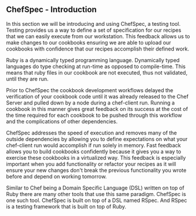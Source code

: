 ## ChefSpec - Introduction

In this section we will be introducing and using ChefSpec, a testing tool. Testing provides us a way to define a set of specification for our recipes that we can easily execute from our workstation. This feedback allows us to make changes to our cookbooks ensuring we are able to upload our cookbooks with confidence that our recipes accomplish their defined work.

Ruby is a dynamically typed programming language. Dynamically typed languages do type checking at run-time as opposed to compile-time. This means that ruby files in our cookbook are not executed, thus not validated, until they are run.

Prior to ChefSpec the cookbook development workflows delayed the verification of your cookbook code until it was already released to the Chef Server and pulled down by a node during a chef-client run. Running a cookbook in this manner gives great feedback on its success at the cost of the time required for each cookbook to be pushed through this workflow and the complications of other dependencies.

ChefSpec addresses the speed of execution and removes many of the outside dependencies by allowing you to define expectations on what your chef-client run would accomplish if run solely in memory. Fast feedback allows you to build cookbooks confidently because it gives you a way to exercise these cookbooks in a virtualized way. This feedback is especially important when you add functionality or refactor your recipes as it will ensure your new changes don't break the previous functionality you wrote before and depend on working tomorrow.

Similar to Chef being a Domain Specific Language (DSL) written on top of Ruby there are many other tools that use this same paradigm. ChefSpec is one such tool. ChefSpec is built on top of a DSL named RSpec. And RSpec is a testing framework that is built on top of Ruby.